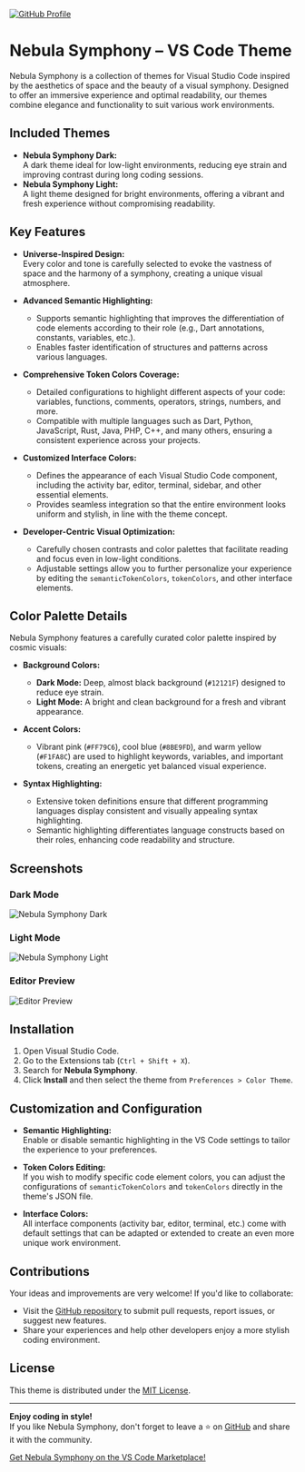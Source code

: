 [![GitHub Profile](https://github.com/keeevdev.png)](https://github.com/keeevdev)

# Nebula Symphony – VS Code Theme

Nebula Symphony is a collection of themes for Visual Studio Code inspired by the aesthetics of space and the beauty of a visual symphony. Designed to offer an immersive experience and optimal readability, our themes combine elegance and functionality to suit various work environments.

## Included Themes
- **Nebula Symphony Dark:**  
  A dark theme ideal for low-light environments, reducing eye strain and improving contrast during long coding sessions.
- **Nebula Symphony Light:**  
  A light theme designed for bright environments, offering a vibrant and fresh experience without compromising readability.

## Key Features

- **Universe-Inspired Design:**  
  Every color and tone is carefully selected to evoke the vastness of space and the harmony of a symphony, creating a unique visual atmosphere.

- **Advanced Semantic Highlighting:**  
  - Supports semantic highlighting that improves the differentiation of code elements according to their role (e.g., Dart annotations, constants, variables, etc.).  
  - Enables faster identification of structures and patterns across various languages.

- **Comprehensive Token Colors Coverage:**  
  - Detailed configurations to highlight different aspects of your code: variables, functions, comments, operators, strings, numbers, and more.  
  - Compatible with multiple languages such as Dart, Python, JavaScript, Rust, Java, PHP, C++, and many others, ensuring a consistent experience across your projects.

- **Customized Interface Colors:**  
  - Defines the appearance of each Visual Studio Code component, including the activity bar, editor, terminal, sidebar, and other essential elements.  
  - Provides seamless integration so that the entire environment looks uniform and stylish, in line with the theme concept.

- **Developer-Centric Visual Optimization:**  
  - Carefully chosen contrasts and color palettes that facilitate reading and focus even in low-light conditions.  
  - Adjustable settings allow you to further personalize your experience by editing the `semanticTokenColors`, `tokenColors`, and other interface elements.

## Color Palette Details

Nebula Symphony features a carefully curated color palette inspired by cosmic visuals:

- **Background Colors:**  
  - **Dark Mode:** Deep, almost black background (`#12121F`) designed to reduce eye strain.  
  - **Light Mode:** A bright and clean background for a fresh and vibrant appearance.

- **Accent Colors:**  
  - Vibrant pink (`#FF79C6`), cool blue (`#8BE9FD`), and warm yellow (`#F1FA8C`) are used to highlight keywords, variables, and important tokens, creating an energetic yet balanced visual experience.

- **Syntax Highlighting:**  
  - Extensive token definitions ensure that different programming languages display consistent and visually appealing syntax highlighting.
  - Semantic highlighting differentiates language constructs based on their roles, enhancing code readability and structure.

## Screenshots

### Dark Mode
![Nebula Symphony Dark](https://raw.githubusercontent.com/keeevdev/nebula-symphony/main/screenshots/code.png)

### Light Mode
![Nebula Symphony Light](https://raw.githubusercontent.com/keeevdev/nebula-symphony/main/screenshots/code1.png)

### Editor Preview
![Editor Preview](https://raw.githubusercontent.com/keeevdev/nebula-symphony/main/screenshots/screen.png)

## Installation

1. Open Visual Studio Code.
2. Go to the Extensions tab (`Ctrl + Shift + X`).
3. Search for **Nebula Symphony**.
4. Click **Install** and then select the theme from `Preferences > Color Theme`.

## Customization and Configuration

- **Semantic Highlighting:**  
  Enable or disable semantic highlighting in the VS Code settings to tailor the experience to your preferences.

- **Token Colors Editing:**  
  If you wish to modify specific code element colors, you can adjust the configurations of `semanticTokenColors` and `tokenColors` directly in the theme's JSON file.

- **Interface Colors:**  
  All interface components (activity bar, editor, terminal, etc.) come with default settings that can be adapted or extended to create an even more unique work environment.

## Contributions

Your ideas and improvements are very welcome! If you'd like to collaborate:
- Visit the [GitHub repository](https://github.com/keeevdev/nebula-symphony) to submit pull requests, report issues, or suggest new features.
- Share your experiences and help other developers enjoy a more stylish coding environment.

## License

This theme is distributed under the [MIT License](LICENSE).

---

**Enjoy coding in style!**  
If you like Nebula Symphony, don't forget to leave a ⭐ on [GitHub](https://github.com/keeevdev/nebula-symphony) and share it with the community.

[Get Nebula Symphony on the VS Code Marketplace!](https://marketplace.visualstudio.com/items?itemName=Keevdev.nebula-symphony)
